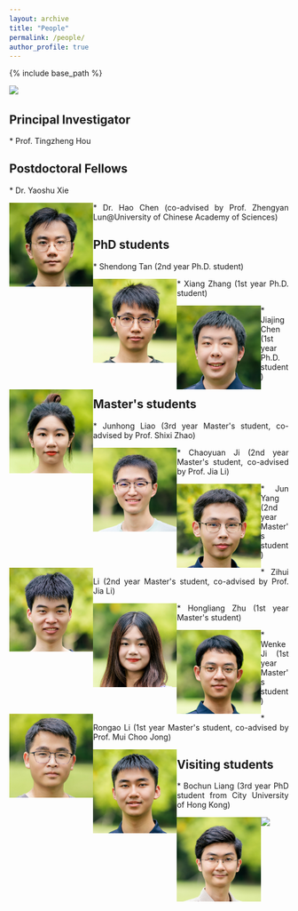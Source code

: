 ```yaml
---
layout: archive
title: "People"
permalink: /people/
author_profile: true
---
```


{% include base_path %}

<style>
    .res-text {
        text-align: justify;
    }
    .res {
        float: left;
        width: 30%;
    }
    @media only screen and (max-width: 800px) and (orientation:portrait) {
        .res {
            width: 100%;
        }
    }
</style>

<img src="/images/groupphoto4.jpg"/>
 
## Principal Investigator

<div class="res-text">
* Prof. Tingzheng Hou
</div>

## Postdoctoral Fellows

<div class="res-text">
<p>* Dr. Yaoshu Xie</p>
<img class="res" src="/images/xys.jpg" alt="Dr. Yaoshu Xie"/>
</div>
<div class="res-text">
<p>* Dr. Hao Chen (co-advised by Prof. Zhengyan Lun@University of Chinese Academy of Sciences)</p>
</div>

## PhD students

<div class="res-text">
<p>* Shendong Tan (2nd year Ph.D. student)</p>
<img class="res" src="/images/tsd.jpg" alt="Shendong Tan"/>
</div>
<div class="res-text">
<p>* Xiang Zhang (1st year Ph.D. student)</p>
<img class="res" src="/images/zx.jpg" alt="Xiang Zhang"/>
</div>
<div class="res-text">
<p>* Jiajing Chen (1st year Ph.D. student)</p>
<img class="res" src="/images/cjj.jpg" alt="Jiajiang Chen"/>
</div>

## Master's students

<div class="res-text">
<p>* Junhong Liao (3rd year Master's student, co-advised by Prof. Shixi Zhao)</p>
<img class="res" src="/images/ljh.jpg" alt="Junhong Liao"/>
</div>
<div class="res-text">
<p>* Chaoyuan Ji (2nd year Master's student, co-advised by Prof. Jia Li)</p>
<img class="res" src="/images/jcy.jpg" alt="Chaoyuan Ji"/>
</div>
<div class="res-text">
<p>* Jun Yang (2nd year Master's student)</p>
<img class="res" src="/images/yj.jpg" alt="Jun Yang"/>
</div>
<div class="res-text">
<p>* Zihui Li (2nd year Master's student, co-advised by Prof. Jia Li)</p>
<img class="res" src="/images/lzh.jpg" alt="Zihui Li"/>
</div>
<div class="res-text">
<p>* Hongliang Zhu (1st year Master's student)</p>
<img class="res" src="/images/zhl.jpg" alt="Hongliang Zhu"/>
</div>
<div class="res-text">
<p>* Wenke Ji (1st year Master's student)</p>
<img class="res" src="/images/jwk.jpg" alt="Wenke Ji"/>
</div>
<div class="res-text">
<p>* Rongao Li (1st year Master's student, co-advised by Prof. Mui Choo Jong)</p>
<img class="res" src="/images/lra.jpg" alt="Rongao Li"/>
</div>

## Visiting students

<div class="res-text">
<p>* Bochun Liang (3rd year PhD student from City University of Hong Kong)</p>
<img class="res" src="/images/lbc.jpg" alt="Bochun Liang"/>
</div>

<img src="/images/groupphoto5.jpg"/>

<script src="/assets/js/vanilla-back-to-top.min.js"></script>
<script>addBackToTop({
  diameter: 56,
  backgroundColor: '#ddd',
  textColor: '#003262'
})</script>
